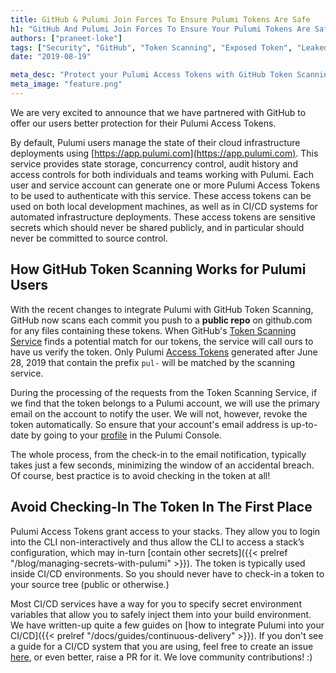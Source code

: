 ```yaml
---
title: GitHub & Pulumi Join Forces To Ensure Pulumi Tokens Are Safe
h1: "GitHub And Pulumi Join Forces To Ensure Your Pulumi Tokens Are Safe"
authors: ["praneet-loke"]
tags: ["Security", "GitHub", "Token Scanning", "Exposed Token", "Leaked Token", "Pulumi Token Scanning"]
date: "2019-08-19"

meta_desc: "Protect your Pulumi Access Tokens with GitHub Token Scanning."
meta_image: "feature.png"
---
```


We are very excited to announce that we have partnered with GitHub to offer our users better protection for their Pulumi Access Tokens.

By default, Pulumi users manage the state of their cloud infrastructure deployments using [https://app.pulumi.com](https://app.pulumi.com). This service provides state storage, concurrency control, audit history and access controls for both individuals and teams working with Pulumi.  Each user and service account can generate one or more Pulumi Access Tokens to be used to authenticate with this service.  These access tokens can be used on both local development machines, as well as in CI/CD systems for automated infrastructure deployments.  These access tokens are sensitive secrets which should never be shared publicly, and in particular should never be committed to source control.

<!--more-->

## How GitHub Token Scanning Works for Pulumi Users

With the recent changes to integrate Pulumi with GitHub Token Scanning, GitHub now scans each commit you push to a **public repo** on github.com for any files containing these tokens. When GitHub's [Token Scanning Service](https://developer.github.com/partnerships/token-scanning/) finds a potential match for our tokens, the service will call ours to have us verify the token. Only Pulumi [Access Tokens](https://app.pulumi.com/account/tokens) generated after June 28, 2019 that contain the prefix `pul-` will be matched by the scanning service.

During the processing of the requests from the Token Scanning Service, if we find that the token belongs to a Pulumi account, we will use the primary email on the account to notify the user. We will not, however, revoke the token automatically. So ensure that your account's email address is up-to-date by going to your [profile](https://app.pulumi.com/account/profile) in the Pulumi Console.

The whole process, from the check-in to the email notification, typically takes just a few seconds, minimizing the window of an accidental breach.  Of course, best practice is to avoid checking in the token at all!

## Avoid Checking-In The Token In The First Place

Pulumi Access Tokens grant access to your stacks. They allow you to login into the CLI non-interactively and thus allow the CLI to access a stack’s configuration, which may in-turn [contain other secrets]({{< prelref "/blog/managing-secrets-with-pulumi" >}}). The token is typically used inside CI/CD environments. So you should never have to check-in a token to your source tree (public or otherwise.)

Most CI/CD services have a way for you to specify secret environment variables that allow you to safely inject them into your build environment. We have written-up quite a few guides on [how to integrate Pulumi into your CI/CD]({{< prelref "/docs/guides/continuous-delivery" >}}). If you don't see a guide for a CI/CD system that you are using, feel free to create an issue [here](https://github.com/pulumi/docs), or even better, raise a PR for it. We love community contributions! :)
